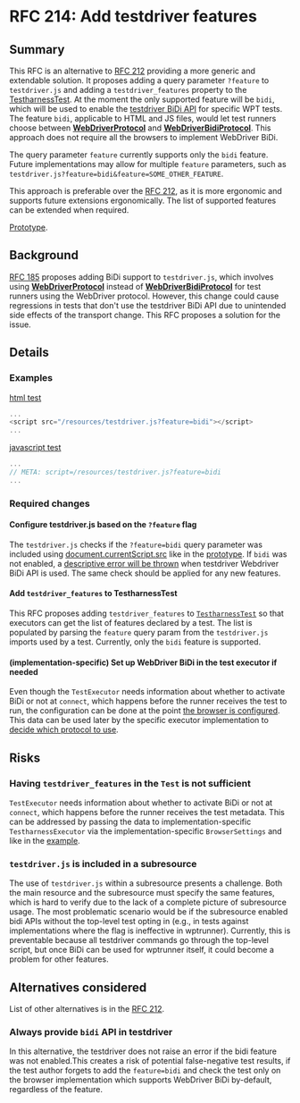 # RFC 214: Add testdriver features

## Summary

This RFC is an alternative to [RFC 212](https://github.com/web-platform-tests/rfcs/pull/212) providing a more generic and extendable solution. It proposes adding a query parameter `?feature` to `testdriver.js` and adding a `testdriver_features` property to the [TestharnessTest](https://github.com/web-platform-tests/wpt/pull/49122/files#diff-8f280b64b0700ab9b4b343adabc7ff4d5ea4b1f45cb6c4bd7f50a19b21ebdb8cR169). At the moment the only supported feature will be `bidi`, which will be used to enable the [testdriver BiDi API](https://github.com/web-platform-tests/rfcs/blob/master/rfcs/testdriver_bidi.md) for specific WPT tests. The feature `bidi`, applicable to HTML and JS files, would let test runners choose between [**WebDriverProtocol**](https://github.com/web-platform-tests/wpt/pull/49122/files#diff-c2f15328bc1ddfa8fb93c09ae41651e2bcfdad4f257932263a3e92c3f8deffceR277) and [**WebDriverBidiProtocol**](https://github.com/web-platform-tests/wpt/pull/49122/files#diff-c2f15328bc1ddfa8fb93c09ae41651e2bcfdad4f257932263a3e92c3f8deffceR279). This approach does not require all the browsers to implement WebDriver BiDi.

The query parameter `feature` currently supports only the `bidi` feature. Future implementations may allow for multiple `feature` parameters, such as `testdriver.js?feature=bidi&feature=SOME_OTHER_FEATURE`.

This approach is preferable over the [RFC 212](https://github.com/web-platform-tests/rfcs/pull/212), as it is more ergonomic and supports future extensions ergonomically. The list of supported features can be extended when required.

[Prototype](https://github.com/web-platform-tests/wpt/pull/49122).

## Background

[RFC 185](https://github.com/web-platform-tests/rfcs/blob/master/rfcs/testdriver_bidi.md) proposes adding BiDi support to  `testdriver.js`, which involves using [**WebDriverProtocol**](https://github.com/web-platform-tests/wpt/blob/f54cd920024da0857fdc5b036f16a7d1fd8792fd/tools/wptrunner/wptrunner/executors/executorwebdriver.py#L587) instead of [**WebDriverBidiProtocol**](https://github.com/web-platform-tests/wpt/blob/f54cd920024da0857fdc5b036f16a7d1fd8792fd/tools/wptrunner/wptrunner/executors/executorwebdriver.py#L679) for test runners using the WebDriver protocol. However, this change could cause regressions in tests that don't use the testdriver BiDi API due to unintended side effects of the transport change. This RFC proposes a solution for the issue.

## Details

### Examples

[html test](https://github.com/web-platform-tests/wpt/blob/117958ef4317d8ed16e9ea6ae63da30262f3b875/infrastructure/webdriver/bidi/subscription.html#L6)
```javascript
...
<script src="/resources/testdriver.js?feature=bidi"></script>
...
```
[javascript test](https://github.com/web-platform-tests/wpt/blob/117958ef4317d8ed16e9ea6ae63da30262f3b875/infrastructure/webdriver/bidi/subscription.window.js#L2)
```javascript
...
// META: script=/resources/testdriver.js?feature=bidi
...
```

### Required changes

#### Configure testdriver.js based on the `?feature` flag

The `testdriver.js` checks if the `?feature=bidi` query parameter was included using [document.currentScript.src](https://developer.mozilla.org/en-US/docs/Web/API/Document/currentScript) like in the [prototype](https://github.com/web-platform-tests/wpt/pull/49122/files#diff-1fe2b624679a3150e5c86f84682c5901b715dad750096a524e8cb23939e5590fR16). If `bidi` was not enabled, a [descriptive error will be thrown](https://github.com/web-platform-tests/wpt/pull/49122/files#diff-1fe2b624679a3150e5c86f84682c5901b715dad750096a524e8cb23939e5590fR22) when testdriver Webdriver BiDi API is used. The same check should be applied for any new features.

#### Add `testdriver_features` to TestharnessTest

This RFC proposes adding `testdriver_features` to [`TestharnessTest`](https://github.com/web-platform-tests/wpt/pull/49122/files#diff-8f280b64b0700ab9b4b343adabc7ff4d5ea4b1f45cb6c4bd7f50a19b21ebdb8cR169) so that executors can get the list of features declared by a test. The list is populated by parsing the `feature` query param from the `testdriver.js` imports used by a test. Currently, only the `bidi` feature is supported.

#### (implementation-specific) Set up WebDriver BiDi in the test executor if needed

Even though the `TestExecutor` needs information about whether to activate BiDi or not at `connect`, which happens before the runner receives the test to run, the configuration can be done at the point [the browser is configured](https://github.com/web-platform-tests/wpt/pull/49122/files#diff-0df24b5b583c460182e687f7dc7a6a79dd2cd3389bc4a96f48483f60fceb51f7R275). This data can be used later by the specific executor implementation to [decide which protocol to use](https://github.com/web-platform-tests/wpt/pull/49122/files#diff-0df24b5b583c460182e687f7dc7a6a79dd2cd3389bc4a96f48483f60fceb51f7R275).

## Risks

### Having `testdriver_features` in the `Test` is not sufficient

`TestExecutor` needs information about whether to activate BiDi or not at `connect`, which happens before the runner receives the test metadata. This can be addressed by passing the data to implementation-specific `TestharnessExecutor` via the implementation-specific `BrowserSettings` and  like in the [example](https://github.com/web-platform-tests/wpt/pull/49122/files#diff-0df24b5b583c460182e687f7dc7a6a79dd2cd3389bc4a96f48483f60fceb51f7R269).

### `testdriver.js` is included in a subresource

The use of `testdriver.js` within a subresource presents a challenge. Both the main resource and the subresource must specify the same features, which is hard to verify due to the lack of a complete picture of subresource usage. The most problematic scenario would be if the subresource enabled bidi APIs without the top-level test opting in (e.g., in tests against implementations where the flag is ineffective in wptrunner). Currently, this is preventable because all testdriver commands go through the top-level script, but once BiDi can be used for wptrunner itself, it could become a problem for other features.

## Alternatives considered

List of other alternatives is in the [RFC 212](https://github.com/web-platform-tests/rfcs/pull/212).

### Always provide `bidi` API in testdriver

In this alternative, the testdriver does not raise an error if the bidi feature was not enabled.This creates a risk of potential false-negative test results, if the test author forgets to add the `feature=bidi` and check the test only on the browser implementation which supports WebDriver BiDi by-default, regardless of the feature.
